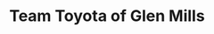 ---
title: "Team Toyota of Glen Mills"
url: /glen-mills/team-toyota-of-glen-mills/
shop: Autohaus
---